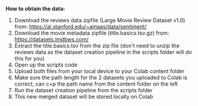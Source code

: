 **How to obtain the data:**

1) Download the reviews data zipfile (Large Movie Review Dataset v1.0) from: https://ai.stanford.edu/~amaas/data/sentiment/
2) Download the movie metadata zipfile (title.basics.tsv.gz) from: https://datasets.imdbws.com/
3) Extract the title.basics.tsv from the zip file (don't need to unzip the reviews data as the dataset creation pipeline in the scripts folder will do this for you)
4) Open up the scripts code
5) Upload both files from your local device to your Colab content folder 
6) Make sure the path length for the 2 datasets you uploaded to Colab is correct, can c+p the path name from the content folder on the left
7) Run the dataset creation pipeline from the scripts folder
8) This new merged dataset will be stored locally on Colab
